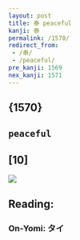 ```yaml
---
layout: post
title: 泰 peaceful
kanji: 泰
permalink: /1570/
redirect_from:
 - /泰/
 - /peaceful/
pre_kanji: 1569
nex_kanji: 1571
---
```


## {1570}

## `peaceful`

## [10]

<div class="stroke"><img src="E6B3B0.png" /></div>

## Reading:

### On-Yomi: タイ
